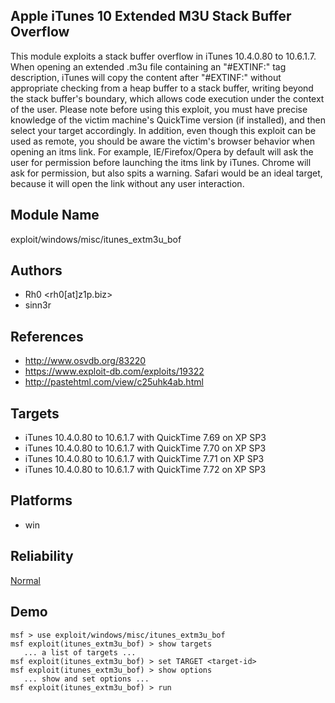 ## Apple iTunes 10 Extended M3U Stack Buffer Overflow

This module exploits a stack buffer overflow in iTunes 
10.4.0.80 to 10.6.1.7. When opening an extended .m3u file 
containing an "#EXTINF:" tag description, iTunes will copy 
the content after "#EXTINF:" without appropriate checking 
from a heap buffer to a stack buffer, writing beyond the 
stack buffer's boundary, which allows code execution under 
the context of the user. Please note before using this 
exploit, you must have precise knowledge of the victim 
machine's QuickTime version (if installed), and then select 
your target accordingly. In addition, even though this 
exploit can be used as remote, you should be aware the 
victim's browser behavior when opening an itms link. For 
example, IE/Firefox/Opera by default will ask the user for 
permission before launching the itms link by iTunes. Chrome 
will ask for permission, but also spits a warning. Safari 
would be an ideal target, because it will open the link 
without any user interaction.


## Module Name
exploit/windows/misc/itunes_extm3u_bof

## Authors
* Rh0 <rh0[at]z1p.biz>
* sinn3r


## References
* http://www.osvdb.org/83220
* https://www.exploit-db.com/exploits/19322
* http://pastehtml.com/view/c25uhk4ab.html



## Targets
* iTunes 10.4.0.80 to 10.6.1.7 with QuickTime 7.69 on XP SP3
* iTunes 10.4.0.80 to 10.6.1.7 with QuickTime 7.70 on XP SP3
* iTunes 10.4.0.80 to 10.6.1.7 with QuickTime 7.71 on XP SP3
* iTunes 10.4.0.80 to 10.6.1.7 with QuickTime 7.72 on XP SP3


## Platforms
* win

## Reliability
[Normal](https://github.com/rapid7/metasploit-framework/wiki/Exploit-Ranking)

## Demo

```
msf > use exploit/windows/misc/itunes_extm3u_bof
msf exploit(itunes_extm3u_bof) > show targets
   ... a list of targets ...
msf exploit(itunes_extm3u_bof) > set TARGET <target-id>
msf exploit(itunes_extm3u_bof) > show options
   ... show and set options ...
msf exploit(itunes_extm3u_bof) > run
```
    
    